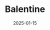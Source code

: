 ---  
layout: startup_page  
title: "Balentine"  
id: "balentine.com"  
permalink: "/balentinebalentine.com01152025/"  
website: "http://balentine.com/"  
funding_round: "Strategic Investment"  
funding_amount: ""  
investors: "FJ Management (FJM)"  
about: "Balentine LLC is a privately held wealth management firm providing investment management, financial planning, business advisory, and legacy planning services to ultra-high-net-worth entrepreneurs and their families. They aim to create custom, holistic solutions to help ensure clients' wealth endures for generations. Balentine serves over 300 clients nationwide, managing approximately $8 billion in assets."  
markets: "Wealth Management, Financial Services"  
hq: "Atlanta, Georgia, United States"  
founded_year: "2009"  
linkedin: "https://fr.linkedin.com/company/balentine"  
twitter: ""  
instagram: ""  
facebook: ""  
crunchbase: "https://www.crunchbase.com/organization/ballentine-partners-llc"  
pitchbook: ""  

date_display: "15-Jan-2025"  
date: "2025-01-15"

# SEO Optimization  
meta_title: "Balentine - Strategic Investment"  
meta_description: "Balentine, Balentine LLC is a privately held wealth management firm providing investment management, financial planning, business advisory, and legacy planning s..."  
meta_keywords: "Balentine, Wealth Management, Financial Services, Strategic Investment funding"  
canonical_url: "https://startup.projectstartups.com/balentinebalentine.com01152025/"  
---